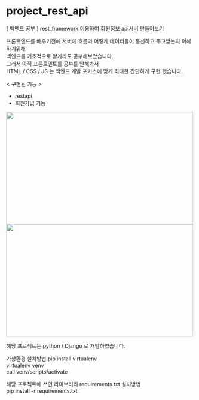 # project_rest_api
[ 백엔드 공부 ] rest_framework 이용하여 회원정보 api서버 만들어보기

프론트엔드를 배우기전에 서버에 흐름과 어떻게 데이터들이 통신하고 주고받는지 이해하기위해  
백엔드를 기초적으로 얕게라도 공부해보았습니다.  
그래서 아직 프론트엔트를 공부를 안해봐서    
HTML / CSS / JS 는 백엔드 개발 포커스에 맞게 최대한 간단하게 구현 했습니다.  

< 구현된 기능 >
- restapi 
- 회원가입 기능 

<img src="https://user-images.githubusercontent.com/76981768/106850042-21812880-66f7-11eb-9100-ab05a7195878.png" width="500" height="300">
<img src="https://user-images.githubusercontent.com/76981768/106850041-204ffb80-66f7-11eb-8759-292318795abc.png" width="500" height="300">


해당 프로젝트는 python / Django 로 개발하였습니다.  

가상환경 설치방법 pip install virtualenv  
virtualenv venv  
call venv/scripts/activate  

해당 프로젝트에 쓰인 라이브러리 requirements.txt 설치방법  
pip install -r requirements.txt  
